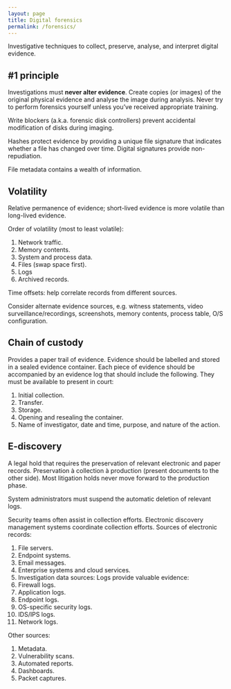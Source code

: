 ```yaml
---
layout: page
title: Digital forensics
permalink: /forensics/
---
```


Investigative techniques to collect, preserve, analyse, and interpret digital evidence. 

## #1 principle
Investigations must <b>never alter evidence</b>. Create copies (or images) of the original physical evidence and analyse the image during analysis. Never try to perform forensics yourself unless you’ve received appropriate training. 

Write blockers (a.k.a. forensic disk controllers) prevent accidental modification of disks during imaging. 

Hashes protect evidence by providing a unique file signature that indicates whether a file has changed over time. Digital signatures provide non-repudiation. 

File metadata contains a wealth of information. 

## Volatility
Relative permanence of evidence; short-lived evidence is more volatile than long-lived evidence. 

Order of volatility (most to least volatile): 

1. Network traffic. 
2. Memory contents. 
3. System and process data. 
4. Files (swap space first). 
5. Logs 
6. Archived records. 

Time offsets: help correlate records from different sources. 

Consider alternate evidence sources, e.g. witness statements, video surveillance/recordings, screenshots, memory contents, process table, O/S configuration. 

## Chain of custody
Provides a paper trail of evidence. Evidence should be labelled and stored in a sealed evidence container. Each piece of evidence should be accompanied by an evidence log that should include the following. They must be available to present in court: 

1. Initial collection.  
2. Transfer. 
3. Storage. 
4. Opening and resealing the container. 
5. Name of investigator, date and time, purpose, and nature of the action. 

## E-discovery
A legal hold that requires the preservation of relevant electronic and paper records. Preservation à collection à production (present documents to the other side). Most litigation holds never move forward to the production phase. 

System administrators must suspend the automatic deletion of relevant logs. 

Security teams often assist in collection efforts. Electronic discovery management systems coordinate collection efforts. Sources of electronic records: 

1. File servers. 
2. Endpoint systems. 
3. Email messages. 
4. Enterprise systems and cloud services. 
5. Investigation data sources: Logs provide valuable evidence: 
6. Firewall logs. 
7. Application logs. 
8. Endpoint logs. 
9. OS-specific security logs. 
10. IDS/IPS logs. 
11. Network logs. 

Other sources: 

1. Metadata. 
2. Vulnerability scans. 
3. Automated reports. 
4. Dashboards. 
5. Packet captures. 
